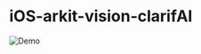 # iOS-arkit-vision-clarifAI

![Demo](https://github.com/hasura/arkit/blob/master/assets/arkit_demo.gif "Demo")
